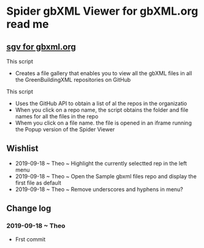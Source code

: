 # Spider gbXML Viewer for gbXML.org read me

##  [sgv for gbxml.org]( https://greenbuildingxml.github.io/sandbox/sgv-for-gbxml-org/v-0-00/sgv-for-gbxml-org.html )

This script
* Creates a file gallery that enables you to view all the gbXML files in all the GreenBuildingXML repositories on GitHub

This script

* Uses the GitHub API to obtain a list of al the repos in the organizatio
* When you click on a repo name, the script obtains the folder and file names for all the files in the repo
* Whem you click on a file name. the file is opened in an iframe running the Popup version of the Spider Viewer


## Wishlist

* 2019-09-18 ~ Theo ~ Highlight the currently selectted rep in the left menu
* 2019-09-18 ~ Theo ~ Open the Sample gbxml files repo and display the first file as default
* 2019-09-18 ~ Theo ~ Remove underscores and hyphens in menu?

## Change log

### 2019-09-18 ~ Theo

* Frst commit

